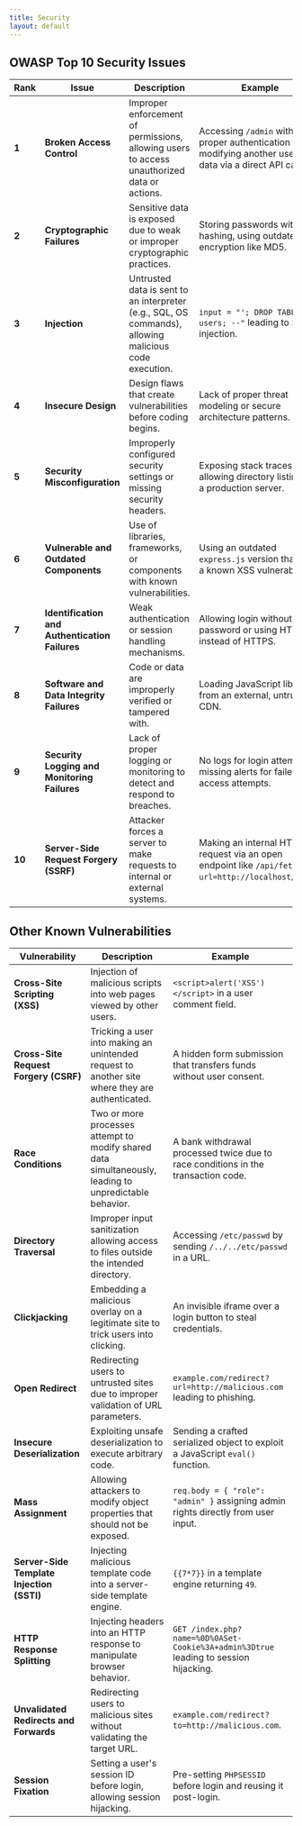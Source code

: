 ```yaml
---
title: Security
layout: default
---
```


## OWASP Top 10 Security Issues

| Rank   | Issue                                          | Description                                                                                           | Example                                                                                                  |
| ------ | ---------------------------------------------- | ----------------------------------------------------------------------------------------------------- | -------------------------------------------------------------------------------------------------------- |
| **1**  | **Broken Access Control**                      | Improper enforcement of permissions, allowing users to access unauthorized data or actions.           | Accessing `/admin` without proper authentication or modifying another user's data via a direct API call. |
| **2**  | **Cryptographic Failures**                     | Sensitive data is exposed due to weak or improper cryptographic practices.                            | Storing passwords without hashing, using outdated encryption like MD5.                                   |
| **3**  | **Injection**                                  | Untrusted data is sent to an interpreter (e.g., SQL, OS commands), allowing malicious code execution. | `input = "'; DROP TABLE users; --"` leading to SQL injection.                                            |
| **4**  | **Insecure Design**                            | Design flaws that create vulnerabilities before coding begins.                                        | Lack of proper threat modeling or secure architecture patterns.                                          |
| **5**  | **Security Misconfiguration**                  | Improperly configured security settings or missing security headers.                                  | Exposing stack traces or allowing directory listing on a production server.                              |
| **6**  | **Vulnerable and Outdated Components**         | Use of libraries, frameworks, or components with known vulnerabilities.                               | Using an outdated `express.js` version that has a known XSS vulnerability.                               |
| **7**  | **Identification and Authentication Failures** | Weak authentication or session handling mechanisms.                                                   | Allowing login without a password or using HTTP instead of HTTPS.                                        |
| **8**  | **Software and Data Integrity Failures**       | Code or data are improperly verified or tampered with.                                                | Loading JavaScript libraries from an external, untrusted CDN.                                            |
| **9**  | **Security Logging and Monitoring Failures**   | Lack of proper logging or monitoring to detect and respond to breaches.                               | No logs for login attempts or missing alerts for failed access attempts.                                 |
| **10** | **Server-Side Request Forgery (SSRF)**         | Attacker forces a server to make requests to internal or external systems.                            | Making an internal HTTP request via an open endpoint like `/api/fetch?url=http://localhost/admin`.       |

## Other Known Vulnerabilities

| Vulnerability                             | Description                                                                                            | Example                                                                              |
| ----------------------------------------- | ------------------------------------------------------------------------------------------------------ | ------------------------------------------------------------------------------------ |
| **Cross-Site Scripting (XSS)**            | Injection of malicious scripts into web pages viewed by other users.                                   | `<script>alert('XSS')</script>` in a user comment field.                             |
| **Cross-Site Request Forgery (CSRF)**     | Tricking a user into making an unintended request to another site where they are authenticated.        | A hidden form submission that transfers funds without user consent.                  |
| **Race Conditions**                       | Two or more processes attempt to modify shared data simultaneously, leading to unpredictable behavior. | A bank withdrawal processed twice due to race conditions in the transaction code.    |
| **Directory Traversal**                   | Improper input sanitization allowing access to files outside the intended directory.                   | Accessing `/etc/passwd` by sending `/../../etc/passwd` in a URL.                     |
| **Clickjacking**                          | Embedding a malicious overlay on a legitimate site to trick users into clicking.                       | An invisible iframe over a login button to steal credentials.                        |
| **Open Redirect**                         | Redirecting users to untrusted sites due to improper validation of URL parameters.                     | `example.com/redirect?url=http://malicious.com` leading to phishing.                 |
| **Insecure Deserialization**              | Exploiting unsafe deserialization to execute arbitrary code.                                           | Sending a crafted serialized object to exploit a JavaScript `eval()` function.       |
| **Mass Assignment**                       | Allowing attackers to modify object properties that should not be exposed.                             | `req.body = { "role": "admin" }` assigning admin rights directly from user input.    |
| **Server-Side Template Injection (SSTI)** | Injecting malicious template code into a server-side template engine.                                  | `{{7*7}}` in a template engine returning `49`.                                       |
| **HTTP Response Splitting**               | Injecting headers into an HTTP response to manipulate browser behavior.                                | `GET /index.php?name=%0D%0ASet-Cookie%3A+admin%3Dtrue` leading to session hijacking. |
| **Unvalidated Redirects and Forwards**    | Redirecting users to malicious sites without validating the target URL.                                | `example.com/redirect?to=http://malicious.com`.                                      |
| **Session Fixation**                      | Setting a user's session ID before login, allowing session hijacking.                                  | Pre-setting `PHPSESSID` before login and reusing it post-login.                      |
